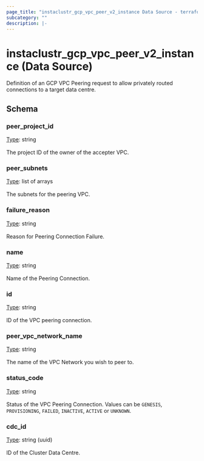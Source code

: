 ```yaml
---
page_title: "instaclustr_gcp_vpc_peer_v2_instance Data Source - terraform-provider-instaclustr"
subcategory: ""
description: |-
---
```


# instaclustr_gcp_vpc_peer_v2_instance (Data Source)
Definition of an GCP VPC Peering request to allow privately routed connections to a target data centre.

## Schema
### peer_project_id<br>
<ins>Type</ins>: string<br>
<br>The project ID of the owner of the accepter VPC.
### peer_subnets<br>
<ins>Type</ins>: list of arrays<br>
<br>The subnets for the peering VPC.
### failure_reason<br>
<ins>Type</ins>: string<br>
<br>Reason for Peering Connection Failure.
### name<br>
<ins>Type</ins>: string<br>
<br>Name of the Peering Connection.
### id<br>
<ins>Type</ins>: string<br>
<br>ID of the VPC peering connection.
### peer_vpc_network_name<br>
<ins>Type</ins>: string<br>
<br>The name of the VPC Network you wish to peer to.
### status_code<br>
<ins>Type</ins>: string<br>
<br>Status of the VPC Peering Connection. Values can be `GENESIS`, `PROVISIONING`, `FAILED`, `INACTIVE`, `ACTIVE` or `UNKNOWN`.
### cdc_id<br>
<ins>Type</ins>: string (uuid)<br>
<br>ID of the Cluster Data Centre.


